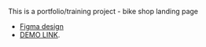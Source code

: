 
This is a portfolio/training project - bike shop landing page

- [Figma design](https://www.figma.com/file/NZQAIydtHo5QkINyGLHNcq/BIKE-New-Version?node-id=0%3A1)
- [DEMO LINK](https://peterbzz.github.io/layout_landing-page/).
